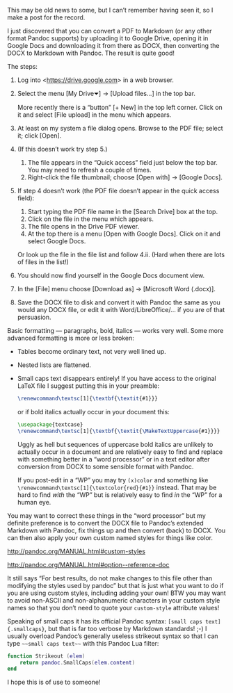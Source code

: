 This may be old news to some, but I can’t remember having seen it, so I make a post for the record.

I just discovered that you can convert a PDF to Markdown (or any other format Pandoc supports) by uploading it to Google Drive, opening it in Google Docs and downloading it from there as DOCX, then converting the DOCX to Markdown with Pandoc. The result is quite good!

The steps:

1.  Log into &lt;https://drive.google.com&gt; in a web browser.

2.  Select the menu \[My Drive⏷\] → \[Upload files…\] in the top bar.

    More recently there is a “button” \[+ New\] in the top left corner. Click on it and select \[File upload\] in the menu which appears.

3.  At least on my system a file dialog opens. Browse to the PDF file; select it; click \[Open\].

4.  (If this doesn’t work try step 5.)

    1.  The file appears in the “Quick access” field just below the top bar. You may need to refresh a couple of times.
    2.  Right-click the file thumbnail; choose \[Open with\] → \[Google Docs\].

5.  If step 4 doesn’t work (the PDF file doesn’t appear in the quick access field):

    1.  Start typing the PDF file name in the \[Search Drive\] box at the top.
    2.  Click on the file in the menu which appears.
    3.  The file opens in the Drive PDF viewer.
    4.  At the top there is a menu \[Open with Google Docs\]. Click on it and select Google Docs.

    Or look up the file in the file list and follow 4.ii. (Hard when there are lots of files in the list!)

6.  You should now find yourself in the Google Docs document view.

7.  In the \[File\] menu choose \[Download as\] → \[Microsoft Word (.docx)\].

8.  Save the DOCX file to disk and convert it with Pandoc the same as you would any DOCX file, or edit it with Word/LibreOffice/… if you are of that persuasion.

Basic formatting — paragraphs, bold, italics — works very well. Some more advanced formatting is more or less broken:

-   Tables become ordinary text, not very well lined up.
-   Nested lists are flattened.
-   Small caps text disappears entirely! If you have access to the original LaTeX file I suggest putting this in your preamble:

    ``` latex
    \renewcommand\textsc[1]{\textbf{\textit{#1}}}
    ```

    or if bold italics actually occur in your document this:

    ``` latex
    \usepackage{textcase}
    \renewcommand\textsc[1]{\textbf{\textit{\MakeTextUppercase{#1}}}}
    ```

    Uggly as hell but sequences of uppercase bold italics are unlikely to actually occur in a document and are relatively easy to find and replace with something better in a “word processor” or in a text editor after conversion from DOCX to some sensible format with Pandoc.

    If you post-edit in a “WP” you may try `(x)color` and something like `\renewcommand\textsc[1]{\textcolor{red}{#1}}` instead. That may be hard to find *with* the “WP” but is relatively easy to find *in* the “WP” for a human eye.

You may want to correct these things in the “word processor” but my definite preference is to convert the DOCX file to Pandoc’s extended Markdown with Pandoc, fix things up and then convert (back) to DOCX. You can then also apply your own custom named styles for things like color.

<a href="http://pandoc.org/MANUAL.html#custom-styles" class="uri">http://pandoc.org/MANUAL.html#custom-styles</a>

<a href="http://pandoc.org/MANUAL.html#option--reference-doc" class="uri">http://pandoc.org/MANUAL.html#option--reference-doc</a>

It still says “For best results, do not make changes to this file other than modifying the styles used by pandoc” but that is just what you want to do if you are using custom styles, including adding your own! BTW you may want to avoid non-ASCII and non-alphanumeric characters in your custom style names so that you don’t need to quote your `custom-style` attribute values!

Speaking of small caps it has its official Pandoc syntax: `[small caps text]{.smallcaps}`, but that is far too verbose by Markdown standards! ;-) I usually overload Pandoc’s generally useless strikeout syntax so that I can type `~~small caps text~~` with this Pandoc Lua filter:

``` lua
function Strikeout (elem)
    return pandoc.SmallCaps(elem.content)
end
```

I hope this is of use to someone!
